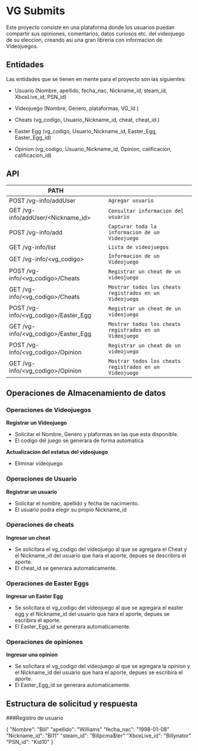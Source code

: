 # VG Submits

  Este proyecto consiste en una plataforma donde los usuarios puedan compartir
  sus opiniones, comentarios, datos curiosos etc. del videojuego de su
  eleccion, creando asi una gran libreria con informacion de Videojuegos.



## Entidades
Las entidades que se tienen en mente para el proyecto son las
siguientes:

- Usuario (Nombre, apellido, fecha_nac, Nickname_id, steam_id, XboxLive_id, PSN_id)

- Videojuego (Nombre, Genero, plataformas, VG_Id )

- Cheats (vg_codigo, Usuario_Nickname_id, cheat, cheat_id )

- Easter Egg (vg_codigo, Usuario_Nickname_id, Easter_Egg, Easter_Egg_id)

- Opinion (vg_codigo, Usuario_Nickname_id, Opinion, calificacion, calificacion_id)



## API

|PATH                                     |                                                                  |
|-----------------------------------------|------------------------------------------------------------------|
|POST /vg-info/addUser                    |`Agregar usuario`                                                 |
|GET  /vg-info/addUser/<Nickname_id>      |`Consultar informacion del usuario`                               |
|POST /vg-info/add                        |`Capturar toda la informacion de un Videojuego`                   |
|GET  /vg-info/list                       |`Lista de videojuegos`                                            |
|GET  /vg-info/<vg_codigo>                |`Informacion de un Videojuego`                                    |
|POST /vg-info/<vg_codigo>/Cheats         |`Registrar un cheat de un videojuego`                             |
|GET  /vg-info/<vg_codigo>/Cheats         |`Mostrar todos los cheats registrados en un Videojuego`           |
|POST /vg-info/<vg_codigo>/Easter_Egg     |`Registrar un cheat de un videojuego`                             |
|GET  /vg-info/<vg_codigo>/Easter_Egg     |`Mostrar todos los cheats registrados en un Videojuego`           |
|POST /vg-info/<vg_codigo>/Opinion        |`Registrar un cheat de un videojuego`                             |
|GET  /vg-info/<vg_codigo>/Opinion        |`Mostrar todos los cheats registrados en un Videojuego`           |






## Operaciones de Almacenamiento de datos
### Operaciones de Videojuegos

**Registrar un Videojuego**
- Solicitar el Nombre, Genero y plaformas en las que esta disponible.
- El codigo del juego se generara de forma automatica

**Actualizacion del estatus del videojuego**
- Eliminar videojuego

### Operaciones de Usuario
**Registrar un usuario**
- Solicitar el nombre, apellido y fecha de nacimiento.
- El usuario podra elegir su propio Nickname_id

### Operaciones de cheats
**Ingresar un cheat**
- Se solicitara el vg_codigo del videojuego al que se agregara el Cheat y el Nickname_id del usuario que hara el aporte,
  depues se describira el aporte.
- El cheat_id se generara automaticamente.

### Operaciones de Easter Eggs
**Ingresar un Easter Egg**
- Se solicitara el vg_codigo del videojuego al que se agregara el easter egg y el Nickname_id del usuario que hara el aporte,
  depues se escribira el aporte.
- El Easter_Egg_id se generara automaticamente.

### Operaciones de opiniones
**Ingresar una opinion**
- Se solicitara el vg_codigo del videojuego al que se agregara la opinion y el Nickname_id del usuario que hara el aporte,
  depues se escribira el aporte.
- El Easter_Egg_id se generara automaticamente.

## Estructura de solicitud y respuesta
###Registro de usuario

{
  "Nombre": "Bill"
  "apellido": "Williams"
  "fecha_nac": "1998-01-08"
  "Nickname_id": "Bi11"
  "steam_id":    "Billpcma$ter"
  "XboxLive_id": "Billynator"
  "PSN_id":      "Kid10"
}
